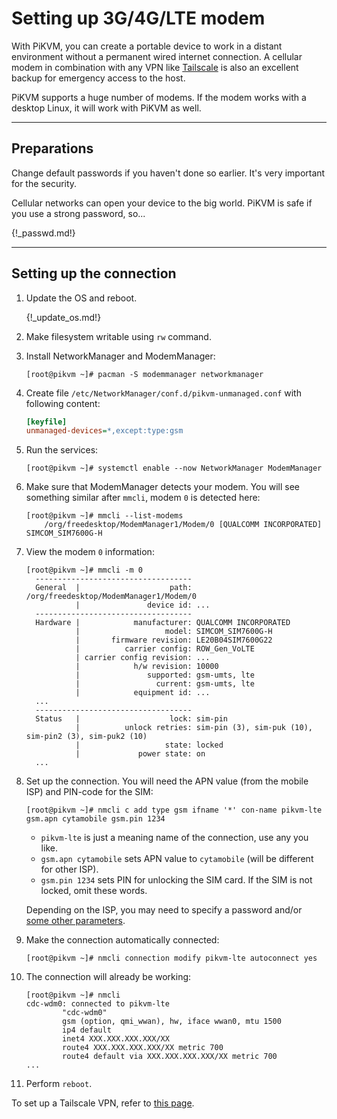 # Setting up 3G/4G/LTE modem

With PiKVM, you can create a portable device to work in a distant environment without
a permanent wired internet connection. A cellular modem in combination with any VPN
like [Tailscale](tailscale.md) is also an excellent backup for emergency access to the host.

PiKVM supports a huge number of modems. If the modem works with a desktop Linux,
it will work with PiKVM as well.

-----
## Preparations

Change default passwords if you haven't done so earlier. It's very important for the security.

Cellular networks can open your device to the big world. PiKVM is safe if you use a strong password, so...

{!_passwd.md!}


-----
## Setting up the connection

1. Update the OS and reboot.

    {!_update_os.md!}

2. Make filesystem writable using `rw` command.

3. Install NetworkManager and ModemManager:

    ```console
    [root@pikvm ~]# pacman -S modemmanager networkmanager
    ```

4. Create file `/etc/NetworkManager/conf.d/pikvm-unmanaged.conf` with following content:

    ```ini
    [keyfile]
    unmanaged-devices=*,except:type:gsm
    ```

5. Run the services:

    ```console
    [root@pikvm ~]# systemctl enable --now NetworkManager ModemManager
    ```

6. Make sure that ModemManager detects your modem. You will see something similar after `mmcli`, modem `0` is detected here:

    ```console
    [root@pikvm ~]# mmcli --list-modems
        /org/freedesktop/ModemManager1/Modem/0 [QUALCOMM INCORPORATED] SIMCOM_SIM7600G-H
    ```

7. View the modem `0` information:

    ```console
    [root@pikvm ~]# mmcli -m 0
      -----------------------------------
      General  |                    path: /org/freedesktop/ModemManager1/Modem/0
               |               device id: ...
      -----------------------------------
      Hardware |            manufacturer: QUALCOMM INCORPORATED
               |                   model: SIMCOM_SIM7600G-H
               |       firmware revision: LE20B04SIM7600G22
               |          carrier config: ROW_Gen_VoLTE
               | carrier config revision: ...
               |            h/w revision: 10000
               |               supported: gsm-umts, lte
               |                 current: gsm-umts, lte
               |            equipment id: ...
      ...
      -----------------------------------
      Status   |                    lock: sim-pin
               |          unlock retries: sim-pin (3), sim-puk (10), sim-pin2 (3), sim-puk2 (10)
               |                   state: locked
               |             power state: on
      ...
    ```

8. Set up the connection. You will need the APN value (from the mobile ISP) and PIN-code for the SIM:

    ```console
    [root@pikvm ~]# nmcli c add type gsm ifname '*' con-name pikvm-lte gsm.apn cytamobile gsm.pin 1234
    ```

    * `pikvm-lte` is just a meaning name of the connection, use any you like.
    * `gsm.apn cytamobile` sets APN value to `cytamobile` (will be different for other ISP).
    * `gsm.pin 1234` sets PIN for unlocking the SIM card. If the SIM is not locked, omit these words.

    Depending on the ISP, you may need to specify a password and/or
    [some other parameters](https://networkmanager.pages.freedesktop.org/NetworkManager/NetworkManager/nm-settings-nmcli.html).

9. Make the connection automatically connected:

    ```console
    [root@pikvm ~]# nmcli connection modify pikvm-lte autoconnect yes
    ```

10. The connection will already be working:

    ```console
    [root@pikvm ~]# nmcli
    cdc-wdm0: connected to pikvm-lte
            "cdc-wdm0"
            gsm (option, qmi_wwan), hw, iface wwan0, mtu 1500
            ip4 default
            inet4 XXX.XXX.XXX.XXX/XX
            route4 XXX.XXX.XXX.XXX/XX metric 700
            route4 default via XXX.XXX.XXX.XXX/XX metric 700
    ...
    ```

11. Perform `reboot`.

To set up a Tailscale VPN, refer to [this page](tailscale.md).
